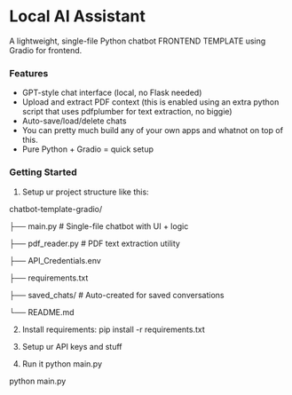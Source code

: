 # Local AI Assistant

A lightweight, single-file Python chatbot FRONTEND TEMPLATE using Gradio for frontend.

### Features
- GPT-style chat interface (local, no Flask needed)
- Upload and extract PDF context (this is enabled using an extra python script that uses pdfplumber for text extraction, no biggie)
- Auto-save/load/delete chats
- You can pretty much build any of your own apps and whatnot on top of this.
- Pure Python + Gradio = quick setup

### Getting Started

1) Setup ur project structure like this:

chatbot-template-gradio/

├── main.py                  # Single-file chatbot with UI + logic

├── pdf_reader.py            # PDF text extraction utility

├── API_Credentials.env      

├── requirements.txt

├── saved_chats/             # Auto-created for saved conversations

└── README.md                


2) Install requirements:
pip install -r requirements.txt

3) Setup ur API keys and stuff

4) Run it
   python main.py

python main.py
